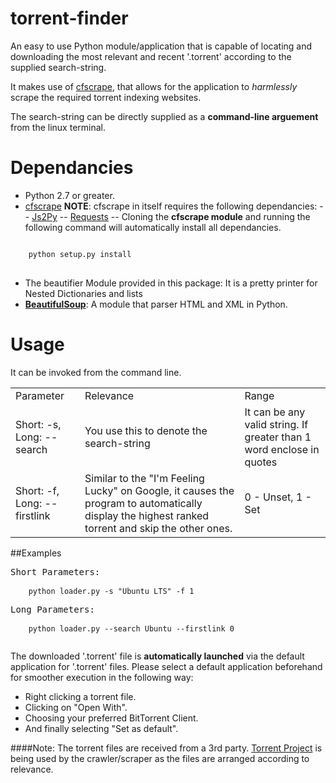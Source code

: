 torrent-finder
==============

An easy to use Python module/application that is capable of locating and downloading the most relevant and recent '.torrent' according to the supplied search-string.

It makes use of [cfscrape](https://github.com/Anorov/cloudflare-scrape), that allows for the application to *harmlessly* scrape the required torrent indexing websites.

The search-string can be directly supplied as a **command-line arguement** from the linux terminal.

Dependancies
============

- Python 2.7 or greater.
- [cfscrape](https://github.com/Anorov/cloudflare-scrape) **NOTE**: cfscrape in itself requires the following dependancies:
-- [Js2Py](https://github.com/PiotrDabkowski/Js2Py)
-- [Requests](https://github.com/kennethreitz/requests)
-- Cloning the **cfscrape module** and running the following command will automatically install all dependancies.

<pre>
<code>
    python setup.py install
</code>
</pre>
    
- The beautifier Module provided in this package: It is a pretty printer for Nested Dictionaries and lists
- **[BeautifulSoup](https://www.crummy.com/software/BeautifulSoup)**: A module that parser HTML and XML in Python.


Usage
=====

It can be invoked from the command line. 

<table>
  <tr>
  <td>Parameter</td>
  <td>Relevance</td>
  <td>Range</td>
  </tr>
  <tr>
  <td>Short: -s, Long: --search</td>
  <td>You use this to denote the search-string</td>
  <td>It can be any valid string. If greater than 1 word enclose in quotes</td>
  </tr>
  <tr>
  <td>Short: -f, Long: --firstlink</td>
  <td>Similar to the "I'm Feeling Lucky" on Google, it causes the program to automatically display the highest ranked torrent and skip the other ones.
  </td>
  <td>0 - Unset, 1 - Set</td>
  </tr>
</table>
   
##Examples

<pre>
Short Parameters:
    <code>
    python loader.py -s "Ubuntu LTS" -f 1
    </code>
Long Parameters:
    <code>
    python loader.py --search Ubuntu --firstlink 0 
    </code>
</pre>

The downloaded '.torrent' file is **automatically launched** via the default application for '.torrent' files. 
Please select a default application beforehand for smoother execution in the following way:
- Right clicking a torrent file.
- Clicking on "Open With".
- Choosing your preferred BitTorrent Client.
- And finally selecting "Set as default".


####Note: The torrent files are received from a 3rd party. [Torrent Project](https://torrentproject.se) is being used by the crawler/scraper as the files are arranged according to relevance.
